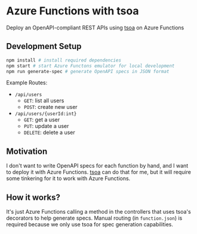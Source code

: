 # Azure Functions with tsoa

Deploy an OpenAPI-compliant REST APIs using [tsoa](https://github.com/lukeautry/tsoa) on Azure Functions

## Development Setup

```zsh
npm install # install required dependencies
npm start # start Azure Functons emulator for local development
npm run generate-spec # generate OpenAPI specs in JSON format
```

Example Routes:
- `/api/users`
  - `GET`: list all users
  - `POST`: create new user
- `/api/users/{userId:int}`
  - `GET`: get a user
  - `PUT`: update a user
  - `DELETE`: delete a user

## Motivation

I don't want to write OpenAPI specs for each function by hand, and I want to deploy it with Azure Functions. [tsoa](https://github.com/lukeautry/tsoa) can do that for me, but it will require some tinkering for it to work with Azure Functions.

## How it works?

It's just Azure Functions calling a method in the controllers that uses tsoa's decorators to help generate specs. Manual routing (in `function.json`) is required because we only use tsoa for spec generation capabilities.
